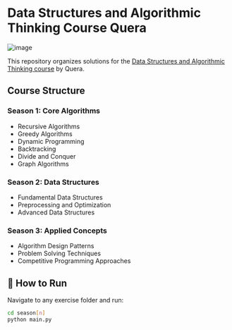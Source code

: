 # Data Structures and Algorithmic Thinking Course Quera

![image](https://github.com/user-attachments/assets/dceab8f9-3d56-45be-a038-195bb166b45c)

This repository organizes solutions for the [Data Structures and Algorithmic Thinking course](https://quera.org/college/landpage/3016/data-structures-and-algorithmic-thinking) by Quera.

## Course Structure

### Season 1: Core Algorithms
- Recursive Algorithms
- Greedy Algorithms  
- Dynamic Programming
- Backtracking
- Divide and Conquer
- Graph Algorithms

### Season 2: Data Structures
- Fundamental Data Structures
- Preprocessing and Optimization
- Advanced Data Structures

### Season 3: Applied Concepts
- Algorithm Design Patterns
- Problem Solving Techniques
- Competitive Programming Approaches


## 🚀 How to Run
Navigate to any exercise folder and run:
```bash
cd season[n]
python main.py
